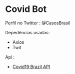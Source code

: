 # Covid Bot

Perfil no Twitter : @CasosBrasil

Depedências usadas:

* Axios
* Twit 

Api : 

* [Covid19 Brazil API](https://covid19-brazil-api.now.sh)